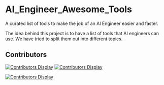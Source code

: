 # AI_Engineer_Awesome_Tools

A curated list of tools to make the job of an AI Engineer easier and faster.

The idea behind this project is to have a list of tools that AI engineers can use. We have tried to split them out into different topics. 

## Contributors

[![Contributors Display](https://badges.pufler.dev/contributors/jobyid/AI_Engineer_Awesome_Tools?size=50&padding=5&bots=true)](https://github.com/jobyid/AI_Engineer_Awesome_Tools)
[![Contributors Display](https://badges.pufler.dev/contributors/martinezpl/AI_Engineer_Awesome_Tools?size=50&padding=5&bots=true)](https://github.com/martinezpl)

[![Contributors Display](https://badges.pufler.dev/contributors/Tobias-GH-Schulz/AI_Engineer_Awesome_Tools?size=50&padding=5&bots=true)](https://github.com/Tobias-GH-Schulz/AI_Engineer_Awesome_Tools)

